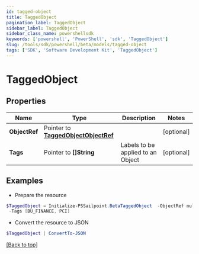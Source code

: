 ```yaml
---
id: tagged-object
title: TaggedObject
pagination_label: TaggedObject
sidebar_label: TaggedObject
sidebar_class_name: powershellsdk
keywords: ['powershell', 'PowerShell', 'sdk', 'TaggedObject'] 
slug: /tools/sdk/powershell/beta/models/tagged-object
tags: ['SDK', 'Software Development Kit', 'TaggedObject']
---
```



# TaggedObject

## Properties

Name | Type | Description | Notes
------------ | ------------- | ------------- | -------------
**ObjectRef** |  Pointer to [**TaggedObjectObjectRef**](tagged-object-object-ref) |  | [optional] 
**Tags** |  Pointer to **[]String** | Labels to be applied to an Object | [optional] 

## Examples

- Prepare the resource
```powershell
$TaggedObject = Initialize-PSSailpoint.BetaTaggedObject  -ObjectRef null `
 -Tags [BU_FINANCE, PCI]
```

- Convert the resource to JSON
```powershell
$TaggedObject | ConvertTo-JSON
```


[[Back to top]](#) 

